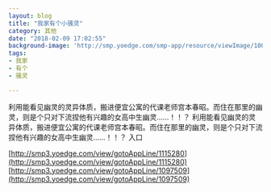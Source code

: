 ```yaml
---
layout: blog
title: "我家有个小骚灵"
category: 其他
date: "2018-02-09 17:02:55"
background-image: 'http://smp.yoedge.com/smp-app/resource/viewImage/1002704appline.png'
tags:
- 我家
- 有个
- 骚灵

---
```

利用能看见幽灵的灵异体质，搬进便宜公寓的代课老师宫本春昭。而住在那里的幽灵，则是个只对下流捏他有兴趣的女高中生幽灵……！！？
利用能看见幽灵的灵异体质，搬进便宜公寓的代课老师宫本春昭。而住在那里的幽灵，则是个只对下流捏他有兴趣的女高中生幽灵……！！？
入口

[http://smp3.yoedge.com/view/gotoAppLine/1115280](http://smp3.yoedge.com/view/gotoAppLine/1115280)
[http://smp3.yoedge.com/view/gotoAppLine/1097509](http://smp3.yoedge.com/view/gotoAppLine/1097509)

        
